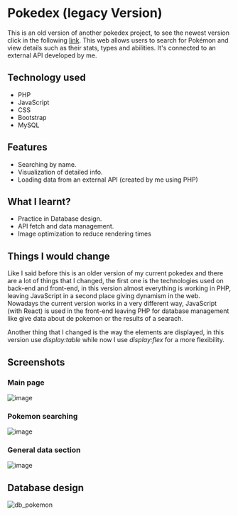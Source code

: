 # Pokedex (legacy Version)

This is an old version of another pokedex project, to see the newest version click in the following [link](https://github.com/JorgeAlcaldeG/pokedex-react).
This web allows users to search for Pokémon and view details such as their stats, types and abilities. It's connected to an external API developed by me.

## Technology used

- PHP
- JavaScript
- CSS
- Bootstrap
- MySQL

## Features

- Searching by name.
- Visualization of detailed info.
- Loading data from an external API (created by me using PHP)

## What I learnt?

- Practice in Database design.
- API fetch and data management.
- Image optimization to reduce rendering times

## Things I would change

Like I said before this is an older version of my current pokedex and there are a lot of things that I changed, the first one is the technologies used on back-end and front-end, in this version almost everything is working in PHP, leaving JavaScript in a second place giving dynamism in the web. Nowadays the current version works in a very different way, JavaScript (with React) is used in the front-end leaving PHP for database management like give data about de pokemon or the results of a searach.

Another thing that I changed is the way the elements are displayed, in this version use *display:table* while now I use *display:flex* for a more flexibility.

## Screenshots
### Main page
![image](https://github.com/user-attachments/assets/702089d2-4d37-4408-848d-3119955cd8d4)

### Pokemon searching
![image](https://github.com/user-attachments/assets/a4da3f67-2b9a-4573-a5f6-2b3df0322ee7)

### General data section
![image](https://github.com/user-attachments/assets/88836ac9-6da0-4b36-a4c6-76a4ea0c6cd6)

## Database design
![db_pokemon](https://github.com/user-attachments/assets/f2209381-6851-49de-a6b2-49b1b0da6c38)


